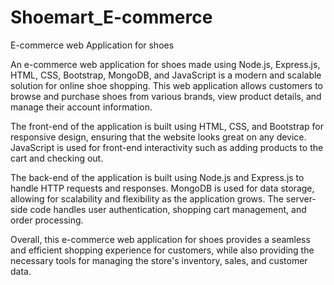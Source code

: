 # Shoemart_E-commerce
E-commerce web Application for shoes

An e-commerce web application for shoes made using Node.js, Express.js, HTML, CSS, Bootstrap, MongoDB, and JavaScript is a modern and scalable solution for online shoe shopping. This web application allows customers to browse and purchase shoes from various brands, view product details, and manage their account information.

The front-end of the application is built using HTML, CSS, and Bootstrap for responsive design, ensuring that the website looks great on any device. JavaScript is used for front-end interactivity such as adding products to the cart and checking out.

The back-end of the application is built using Node.js and Express.js to handle HTTP requests and responses. MongoDB is used for data storage, allowing for scalability and flexibility as the application grows. The server-side code handles user authentication, shopping cart management, and order processing.

Overall, this e-commerce web application for shoes provides a seamless and efficient shopping experience for customers, while also providing the necessary tools for managing the store's inventory, sales, and customer data.
